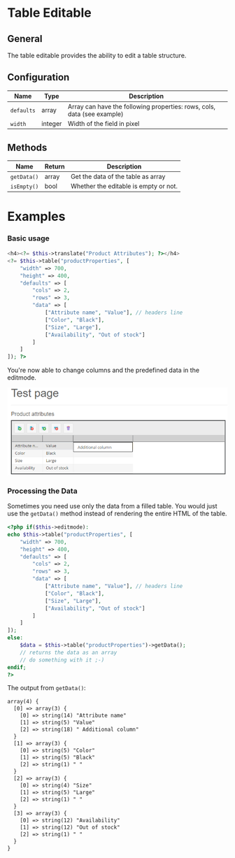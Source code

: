 # Table Editable

## General

The table editable provides the ability to edit a table structure.

## Configuration

| Name       | Type    | Description                                                             |
|------------|---------|-------------------------------------------------------------------------|
| `defaults` | array   | Array can have the following properties: rows, cols, data (see example) |
| `width`    | integer | Width of the field in pixel                                             |

## Methods

| Name        | Return | Description                           |
|-------------|--------|---------------------------------------|
| `getData()` | array  | Get the data of the table as array    |
| `isEmpty()` | bool   | Whether the editable is empty or not. |

# Examples

### Basic usage

```php
<h4><?= $this->translate("Product Attributes"); ?></h4>
<?= $this->table("productProperties", [
    "width" => 700,
    "height" => 400,
    "defaults" => [
        "cols" => 2,
        "rows" => 3,
        "data" => [
            ["Attribute name", "Value"], // headers line
            ["Color", "Black"],
            ["Size", "Large"],
            ["Availability", "Out of stock"]
        ]
    ]
]); ?>
```

You're now able to change columns and the predefined data in the editmode.

![Table editable rendered in the editmode](../../img/editables_table_editmode.png)

### Processing the Data

Sometimes you need use only the data from a filled table. 
You would just use the `getData()` method instead of rendering the entire HTML of the table.

```php
<?php if($this->editmode):
echo $this->table("productProperties", [
    "width" => 700,
    "height" => 400,
    "defaults" => [
        "cols" => 2,
        "rows" => 3,
        "data" => [
            ["Attribute name", "Value"], // headers line
            ["Color", "Black"],
            ["Size", "Large"],
            ["Availability", "Out of stock"]
        ]
    ]
]);
else:
    $data = $this->table("productProperties")->getData();
    // returns the data as an array
    // do something with it ;-) 
endif;
?>
```


The output from `getData()`:

```
array(4) {
  [0] => array(3) {
    [0] => string(14) "Attribute name"
    [1] => string(5) "Value"
    [2] => string(18) " Additional column"
  }
  [1] => array(3) {
    [0] => string(5) "Color"
    [1] => string(5) "Black"
    [2] => string(1) " "
  }
  [2] => array(3) {
    [0] => string(4) "Size"
    [1] => string(5) "Large"
    [2] => string(1) " "
  }
  [3] => array(3) {
    [0] => string(12) "Availability"
    [1] => string(12) "Out of stock"
    [2] => string(1) " "
  }
}
```

